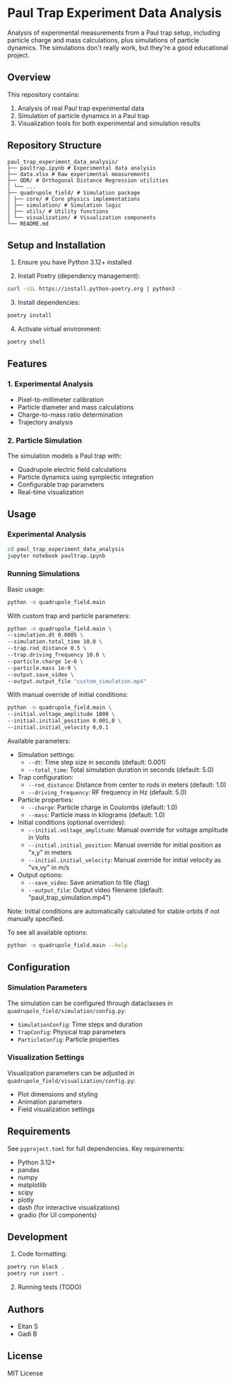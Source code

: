 # Paul Trap Experiment Data Analysis

Analysis of experimental measurements from a Paul trap setup, including particle charge and mass calculations, plus simulations of particle dynamics. The simulations don't really work, but they're a good educational project.

## Overview

This repository contains:
1. Analysis of real Paul trap experimental data
2. Simulation of particle dynamics in a Paul trap
3. Visualization tools for both experimental and simulation results

## Repository Structure
```
paul_trap_experiment_data_analysis/
├── paultrap.ipynb # Experimental data analysis
├── data.xlsx # Raw experimental measurements
├── ODR/ # Orthogonal Distance Regression utilities
│ └── ...
├── quadrupole_field/ # Simulation package
│ ├── core/ # Core physics implementations
│ ├── simulation/ # Simulation logic
│ ├── utils/ # Utility functions
│ └── visualization/ # Visualization components
└── README.md
```

## Setup and Installation

1. Ensure you have Python 3.12+ installed

2. Install Poetry (dependency management):

```bash
curl -sSL https://install.python-poetry.org | python3 -
```

3. Install dependencies:
```bash
poetry install
```

4. Activate virtual environment:
```bash
poetry shell
```


## Features

### 1. Experimental Analysis
- Pixel-to-millimeter calibration
- Particle diameter and mass calculations
- Charge-to-mass ratio determination
- Trajectory analysis

### 2. Particle Simulation
The simulation models a Paul trap with:
- Quadrupole electric field calculations
- Particle dynamics using symplectic integration
- Configurable trap parameters
- Real-time visualization

## Usage

### Experimental Analysis

```bash
cd paul_trap_experiment_data_analysis
jupyter notebook paultrap.ipynb
```

### Running Simulations

Basic usage:
```bash
python -m quadrupole_field.main
```

With custom trap and particle parameters:
```bash
python -m quadrupole_field.main \
--simulation.dt 0.0005 \
--simulation.total_time 10.0 \
--trap.rod_distance 0.5 \
--trap.driving_frequency 10.0 \
--particle.charge 1e-6 \
--particle.mass 1e-9 \
--output.save_video \
--output.output_file "custom_simulation.mp4"
```

With manual override of initial conditions:
```bash
python -m quadrupole_field.main \
--initial.voltage_amplitude 1000 \
--initial.initial_position 0.001,0 \
--initial.initial_velocity 0,0.1
```

Available parameters:
- Simulation settings:
  - `--dt`: Time step size in seconds (default: 0.001)
  - `--total_time`: Total simulation duration in seconds (default: 5.0)
- Trap configuration:
  - `--rod_distance`: Distance from center to rods in meters (default: 1.0)
  - `--driving_frequency`: RF frequency in Hz (default: 5.0)
- Particle properties:
  - `--charge`: Particle charge in Coulombs (default: 1.0)
  - `--mass`: Particle mass in kilograms (default: 1.0)
- Initial conditions (optional overrides):
  - `--initial.voltage_amplitude`: Manual override for voltage amplitude in Volts
  - `--initial.initial_position`: Manual override for initial position as "x,y" in meters
  - `--initial.initial_velocity`: Manual override for initial velocity as "vx,vy" in m/s
- Output options:
  - `--save_video`: Save animation to file (flag)
  - `--output_file`: Output video filename (default: "paul_trap_simulation.mp4")

Note: Initial conditions are automatically calculated for stable orbits if not manually specified.

To see all available options:
```bash
python -m quadrupole_field.main --help
```

## Configuration

### Simulation Parameters
The simulation can be configured through dataclasses in `quadrupole_field/simulation/config.py`:
- `SimulationConfig`: Time steps and duration
- `TrapConfig`: Physical trap parameters
- `ParticleConfig`: Particle properties

### Visualization Settings
Visualization parameters can be adjusted in `quadrupole_field/visualization/config.py`:
- Plot dimensions and styling
- Animation parameters
- Field visualization settings

## Requirements

See `pyproject.toml` for full dependencies. Key requirements:
- Python 3.12+
- pandas
- numpy
- matplotlib
- scipy
- plotly
- dash (for interactive visualizations)
- gradio (for UI components)

## Development

1. Code formatting:
```bash
poetry run black .
poetry run isort .
```

2. Running tests (TODO)

## Authors

- Eitan S
- Gadi B

## License

MIT License